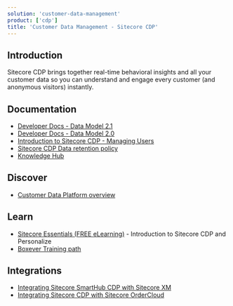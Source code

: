 ```yaml
---
solution: 'customer-data-management'
product: ['cdp']
title: 'Customer Data Management - Sitecore CDP'
---
```


## Introduction

Sitecore CDP brings together real-time behavioral insights and all your customer data so you can understand and engage every customer (and anonymous visitors) instantly.

## Documentation

- [Developer Docs - Data Model 2.1](https://doc.sitecore.com/cdp/en/developers/sitecore-customer-data-platform--data-model-2-1/index-en.html)
- [Developer Docs - Data Model 2.0](https://doc.sitecore.com/cdp/en/developers/sitecore-customer-data-platform--data-model-2-0/index-en.html)
- [Introduction to Sitecore CDP - Managing Users](https://doc.sitecore.com/cdp/en/users/sitecore-customer-data-platform/introduction-to-sitecore-cdp.html)
- [Sitecore CDP Data retention policy](https://doc.sitecore.com/cdp/en/users/sitecore-cdp/introduction-to-sitecore-cdp-data-retention-policy.html)
- [Knowledge Hub](https://sitecore.cdpknowledgehub.com/docs)

## Discover

- [Customer Data Platform overview](https://www.sitecore.com/products/customer-data-platform)

## Learn

- [Sitecore Essentials (FREE eLearning)](https://learning.sitecore.com/pathway/sitecore-essentials) - Introduction to Sitecore CDP and Personalize
- [Boxever Training path](https://learning.sitecore.com/pathway/boxever-training)

## Integrations

- [Integrating Sitecore SmartHub CDP with Sitecore XM](/learn/integrations/xm-smarthub-cdp)
- [Integrating Sitecore CDP with Sitecore OrderCloud](/learn/integrations/oc-cdp)
